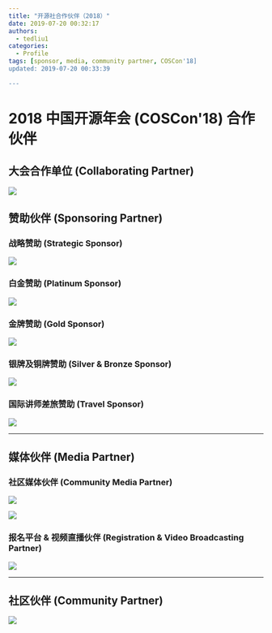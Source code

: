 ```yaml
---
title: "开源社合作伙伴（2018）"
date: 2019-07-20 00:32:17
authors:
  - tedliu1
categories:
  - Profile
tags: [sponsor, media, community partner, COSCon'18]
updated: 2019-07-20 00:33:39

---
```




# 2018 中国开源年会 (COSCon'18) 合作伙伴





## 大会合作单位 (Collaborating Partner)


 ![](https://uploader.shimo.im/f/JUbEplr5LjU6l8oe.jpg)





## 赞助伙伴 (Sponsoring Partner)





### 战略赞助 (Strategic Sponsor)


 ![](https://uploader.shimo.im/f/IePopa3jepIwh4w7.png)





### 白金赞助 (Platinum Sponsor)


 ![](https://uploader.shimo.im/f/bhBEFUEsunY7gga2.png)





### 金牌赞助 (Gold Sponsor)


 ![](https://uploader.shimo.im/f/WejKLwtfX0YcSnPt.png) 





### 银牌及铜牌赞助 (Silver & Bronze Sponsor)


![](https://uploader.shimo.im/f/P8xZZmL9M8Y6DEjk.png)





### 国际讲师差旅赞助 (Travel Sponsor)


 ![](https://uploader.shimo.im/f/udL7V6ETVIERHTgi.png) 


---



## 媒体伙伴 (Media Partner)





### 社区媒体伙伴 (Community Media Partner)


 ![](https://uploader.shimo.im/f/Y479feB7orA3EtKB.png) 
 
 
 
 
 
 ![](https://uploader.shimo.im/f/xYtVCHm5eCc0tbqY.png) 





### 报名平台 & 视频直播伙伴 (Registration & Video Broadcasting Partner)


![](https://uploader.shimo.im/f/gQz3VNfJhHEZFfBx.png)



---



## 社区伙伴 (Community Partner)


![](https://uploader.shimo.im/f/jLj3UbPpVkEJCjsa.png)
